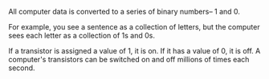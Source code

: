 All computer data is converted to a series of binary numbers– 1 and 0. 

For example, you see a sentence as a collection of letters, but the computer sees each letter as a collection of 1s and 0s. 

If a transistor is assigned a value of 1, it is on. If it has a value of 0, it is off. A computer's transistors can be switched on and off millions of times each second.